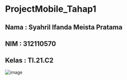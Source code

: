 # ProjectMobile_Tahap1

## Nama  : Syahril Ifanda Meista Pratama
## NIM   : 312110570
## Kelas : TI.21.C2


![image](https://user-images.githubusercontent.com/116256448/198928944-40173e23-c579-4ec7-a450-77562717a63e.png)


